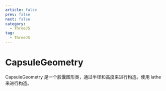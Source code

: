 ```yaml
---
article: false
prev: false
next: false
category:
  - ThreeJS
tag:
  - ThreeJS
---
```


# CapsuleGeometry

CapsuleGeometry 是一个胶囊图形类，通过半径和高度来进行构造。使用 lathe 来进行构造。

<!-- more -->
